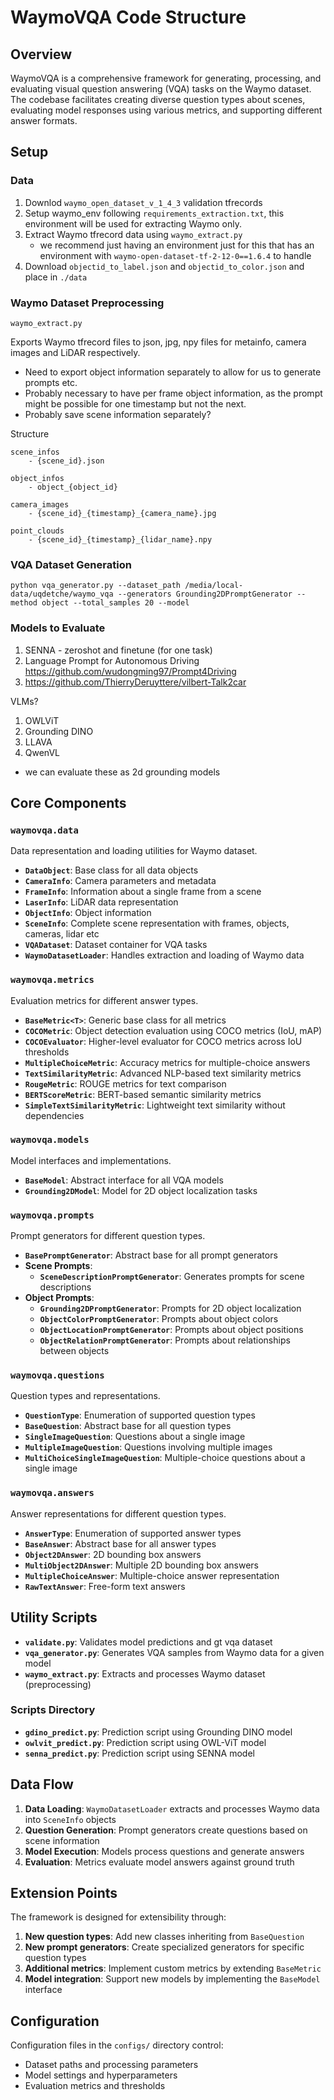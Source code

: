 # WaymoVQA Code Structure

## Overview
WaymoVQA is a comprehensive framework for generating, processing, and evaluating visual question answering (VQA) tasks on the Waymo dataset. The codebase facilitates creating diverse question types about scenes, evaluating model responses using various metrics, and supporting different answer formats.

## Setup

### Data
1. Downlod ```waymo_open_dataset_v_1_4_3``` validation tfrecords
2. Setup waymo_env following ```requirements_extraction.txt```, this environment will be used for extracting Waymo only.
3. Extract Waymo tfrecord data using ```waymo_extract.py```
    - we recommend just having an environment just for this that has an environment with ```waymo-open-dataset-tf-2-12-0==1.6.4``` to handle 
4. Download ```objectid_to_label.json``` and ```objectid_to_color.json``` and place in ```./data```

### Waymo Dataset Preprocessing 

```waymo_extract.py```

Exports Waymo tfrecord files to json, jpg, npy files for metainfo, camera images and LiDAR respectively.

- Need to export object information separately to allow for us to generate prompts etc.
- Probably necessary to have per frame object information, as the prompt might be possible for one timestamp but not the next.
- Probably save scene information separately?

Structure
```
scene_infos
    - {scene_id}.json

object_infos
    - object_{object_id}

camera_images
    - {scene_id}_{timestamp}_{camera_name}.jpg

point_clouds
    - {scene_id}_{timestamp}_{lidar_name}.npy

```

### VQA Dataset Generation

```
python vqa_generator.py --dataset_path /media/local-data/uqdetche/waymo_vqa --generators Grounding2DPromptGenerator --method object --total_samples 20 --model 
```

### Models to Evaluate

1. SENNA - zeroshot and finetune (for one task)
2. Language Prompt for Autonomous Driving https://github.com/wudongming97/Prompt4Driving
3. https://github.com/ThierryDeruyttere/vilbert-Talk2car

VLMs?
1. OWLViT
2. Grounding DINO
3. LLAVA
4. QwenVL

 - we can evaluate these as 2d grounding models


## Core Components

### `waymovqa.data`
Data representation and loading utilities for Waymo dataset.

- **`DataObject`**: Base class for all data objects
- **`CameraInfo`**: Camera parameters and metadata
- **`FrameInfo`**: Information about a single frame from a scene
- **`LaserInfo`**: LiDAR data representation
- **`ObjectInfo`**: Object information
- **`SceneInfo`**: Complete scene representation with frames, objects, cameras, lidar etc
- **`VQADataset`**: Dataset container for VQA tasks
- **`WaymoDatasetLoader`**: Handles extraction and loading of Waymo data

### `waymovqa.metrics`
Evaluation metrics for different answer types.

- **`BaseMetric<T>`**: Generic base class for all metrics
- **`COCOMetric`**: Object detection evaluation using COCO metrics (IoU, mAP)
- **`COCOEvaluator`**: Higher-level evaluator for COCO metrics across IoU thresholds
- **`MultipleChoiceMetric`**: Accuracy metrics for multiple-choice answers
- **`TextSimilarityMetric`**: Advanced NLP-based text similarity metrics
- **`RougeMetric`**: ROUGE metrics for text comparison
- **`BERTScoreMetric`**: BERT-based semantic similarity metrics
- **`SimpleTextSimilarityMetric`**: Lightweight text similarity without dependencies

### `waymovqa.models`
Model interfaces and implementations.

- **`BaseModel`**: Abstract interface for all VQA models
- **`Grounding2DModel`**: Model for 2D object localization tasks

### `waymovqa.prompts`
Prompt generators for different question types.

- **`BasePromptGenerator`**: Abstract base for all prompt generators
- **Scene Prompts**:
  - **`SceneDescriptionPromptGenerator`**: Generates prompts for scene descriptions
- **Object Prompts**:
  - **`Grounding2DPromptGenerator`**: Prompts for 2D object localization
  - **`ObjectColorPromptGenerator`**: Prompts about object colors
  - **`ObjectLocationPromptGenerator`**: Prompts about object positions
  - **`ObjectRelationPromptGenerator`**: Prompts about relationships between objects

### `waymovqa.questions`
Question types and representations.

- **`QuestionType`**: Enumeration of supported question types
- **`BaseQuestion`**: Abstract base for all question types
- **`SingleImageQuestion`**: Questions about a single image
- **`MultipleImageQuestion`**: Questions involving multiple images
- **`MultiChoiceSingleImageQuestion`**: Multiple-choice questions about a single image

### `waymovqa.answers`
Answer representations for different question types.

- **`AnswerType`**: Enumeration of supported answer types
- **`BaseAnswer`**: Abstract base for all answer types
- **`Object2DAnswer`**: 2D bounding box answers
- **`MultiObject2DAnswer`**: Multiple 2D bounding box answers
- **`MultipleChoiceAnswer`**: Multiple-choice answer representation
- **`RawTextAnswer`**: Free-form text answers

## Utility Scripts

- **`validate.py`**: Validates model predictions and gt vqa dataset
- **`vqa_generator.py`**: Generates VQA samples from Waymo data for a given model
- **`waymo_extract.py`**: Extracts and processes Waymo dataset (preprocessing)

### Scripts Directory
- **`gdino_predict.py`**: Prediction script using Grounding DINO model
- **`owlvit_predict.py`**: Prediction script using OWL-ViT model
- **`senna_predict.py`**: Prediction script using SENNA model

## Data Flow

1. **Data Loading**: `WaymoDatasetLoader` extracts and processes Waymo data into `SceneInfo` objects
2. **Question Generation**: Prompt generators create questions based on scene information
3. **Model Execution**: Models process questions and generate answers
4. **Evaluation**: Metrics evaluate model answers against ground truth

## Extension Points

The framework is designed for extensibility through:

1. **New question types**: Add new classes inheriting from `BaseQuestion`
2. **New prompt generators**: Create specialized generators for specific question types
3. **Additional metrics**: Implement custom metrics by extending `BaseMetric`
4. **Model integration**: Support new models by implementing the `BaseModel` interface

## Configuration
Configuration files in the `configs/` directory control:
- Dataset paths and processing parameters
- Model settings and hyperparameters
- Evaluation metrics and thresholds